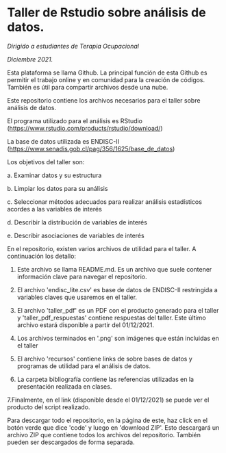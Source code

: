 # Taller de Rstudio sobre análisis de datos.

*Dirigido a estudiantes de Terapia Ocupacional*

*Diciembre 2021.*

Esta plataforma se llama Github. La principal función de esta Github es permitir el trabajo online y en comunidad para la creación de códigos. También es útil para compartir archivos desde una nube.

Este repositorio contiene los archivos necesarios para el taller sobre análisis de datos.

El programa utilizado para el análisis es RStudio (https://www.rstudio.com/products/rstudio/download/)

La base de datos utilizada es ENDISC-II (https://www.senadis.gob.cl/pag/356/1625/base_de_datos)

Los objetivos del taller son:

a. Examinar datos y su estructura

b. Limpiar los datos para su análisis

c. Seleccionar métodos adecuados para realizar análisis estadísticos acordes a las variables de interés

d. Describir la distribución de variables de interés

e. Describir asociaciones de variables de interés


En el repositorio, existen varios archivos de utilidad para el taller. A continuación los detallo:

1. Este archivo se llama README.md. Es un archivo que suele contener información clave para navegar el repositorio.

2. El archivo 'endisc_lite.csv' es base de datos de ENDISC-II restringida a variables claves que usaremos en el taller.

3. El archivo 'taller_pdf' es un PDF con el producto generado para el taller y 'taller_pdf_respuestas' contiene respuestas del taller. Este último archivo estará disponible a partir del 01/12/2021.

4. Los archivos terminados en '.png' son imágenes que están incluidas en el taller

5. El archivo 'recursos' contiene links de sobre bases de datos y programas de utilidad para el análisis de datos.

6. La carpeta bibliografía contiene las referencias utilizadas en la presentación realizada en clases.

7.Finalmente, en el link (disponible desde el 01/12/2021) se puede ver el producto del script realizado.

Para descargar todo el repositorio, en la página de este, haz click en el botón verde que dice 'code' y luego en 'download ZIP'. Esto descargará un archivo ZIP que contiene todos los archivos del repositorio. También pueden ser descargados de forma separada.

